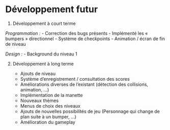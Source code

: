 Développement futur
===================


1. Développement à court terme  

  *Programmation :*
    -   Correction des bugs présents
    -   Implémenté les « bumpers » directionnel
    -   Système de checkpoints
    -   Animation / écran de fin de niveau
  
  *Design :*
    -   Background du niveau 1


2. Développement à long terme 

    -   Ajouts de niveau
    -   Système d’enregistrement / consultation des scores
    -   Améliorations diverses de l’existant (détection des collisions, animation, …)
    -   Implémentation de la manette
    -   Nouveaux thèmes
    -   Menus de choix des niveaux
    -   Ajouts de nouvelles possibilités de jeu (Personnage qui change de plan suite à un bumper, …)
    -   Amélioration du gameplay
